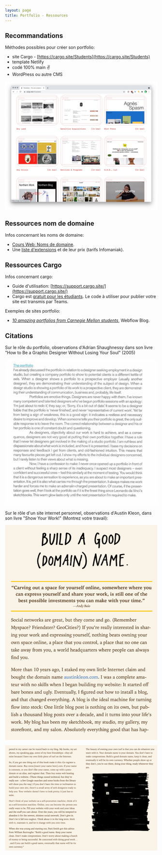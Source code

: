 ```yaml
---
layout: page
title: Portfolio - Ressources
---
```



## Recommandations

Méthodes possibles pour créer son portfolio:

- site Cargo - [https://cargo.site/Students](https://cargo.site/Students)
- template Netlify
- codé 100% main ✌️
- WordPress ou autre CMS

![Quelques modèles proposés par Cargo.](images/cargo-templates.jpg)

## Ressources nom de domaine

Infos concernant les noms de domaine:

- [Cours Web: Noms de domaine](https://cours-web.ch/divers/domaines.html).
- Une [liste d'extensions](https://docs.google.com/spreadsheets/d/1orzB_c24-kh9nZUnYcOhmcXi8IcHGHipT5l6WAwKfLM/edit?usp=sharing) et de leur prix (tarifs Infomaniak).

## Ressources Cargo

Infos concernant cargo:
- Guide d'utilisation: [https://support.cargo.site/](https://support.cargo.site/)
- Cargo est [gratuit pour les étudiants](https://cargo.site/Students). Le code à utiliser pour publier votre site est transmis par Teams.

Exemples de sites portfolio:

- *[10 amazing portfolios from Carnegie Mellon students](https://wf-blog-2021.webflow.io/blog/student-portfolio-examples)*, Webflow Blog.

## Citations

Sur le rôle du portfolio, observations d'Adrian Shaughnessy dans son livre "How to Be a Graphic Designer Without Losing Your Soul" (2005)

![Adrian Shaughnessy - How to Be a Graphic Designer Without Losing Your Soul](images/shaughnessy-on-portfolio.png)

Sur le rôle d'un site internet personnel, observations d'Austin Kleon, dans son livre "Show Your Work!" (Montrez votre travail):

![Austin Kleon](images/austin-kleon-domain-name.png)

![Austin Kleon](images/austin-kleon-domain-name-2.png)